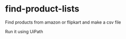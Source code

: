 # find-product-lists
Find products from amazon or flipkart and make a csv file

Run it using UiPath
